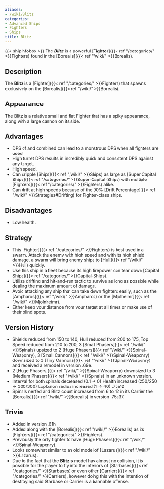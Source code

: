 ```yaml
---
aliases:
- /wiki/Blitz
categories:
- Advanced Ships
- Fighters
- Ships
title: Blitz
---
```


{{< shipInfobox >}} The **_Blitz_** is a powerful [**Fighter**]({{< ref "/categories/" >}}Fighters) found in the [Borealis]({{< ref "/wiki/" >}}Borealis).

## Description

The **Blitz** is a [Fighter]({{< ref "/categories/" >}}Fighters) that spawns exclusively on the [Borealis]({{< ref "/wiki/" >}}Borealis).

## Appearance

The Blitz is a relative small and flat Fighter that has a spiky appearance, along with a large cannon on its side.

## Advantages

- DPS of  and  combined can lead to a monstrous DPS when all fighters are used.
- High turret DPS results in incredibly quick and consistent DPS against any target.
- High speed.
- Can cripple [Ships]({{< ref "/wiki/" >}}Ships) as large as [Super Capital Ships]({{< ref "/categories/" >}}Super-Capital-Ships) with multiple [Fighters]({{< ref "/categories/" >}}Fighters) alike.
- Can drift at high speeds because of the 90% [Drift Percentage]({{< ref "/wiki/" >}}Strategies#Drifting) for Fighter-class ships.

## Disadvantages

- Low health.

## Strategy

- This [Fighter]({{< ref "/categories/" >}}Fighters) is best used in a swarm. Attack the enemy with high speed and with its high shield damage, a swarm will bring enemy ships to [Hull]({{< ref "/wiki/" >}}Hull) quickly.
- Use this ship in a fleet because its high firepower can tear down [Capital Ships]({{< ref "/categories/" >}}Capital-Ships).
- Utilize drifting and hit-and-run tactic to survive as long as possible while dealing the maximum amount of damage.
- Avoid attacking any ship that can take down fighters easily, such as the [Ampharos]({{< ref "/wiki/" >}}Ampharos) or the [Mjolheimr]({{< ref "/wiki/" >}}Mjolnheimr).
- Either keep your distance from your target at all times or make use of their blind spots.

## Version History 

- Shields reduced from 150 to 140, Hull reduced from 200 to 175, Top Speed reduced from 210 to 200, 3 [Small Phasers]({{< ref "/wiki/" >}}Spinals) upsized to 2 [Huge Phasers]({{< ref "/wiki/" >}}Spinal-Weaponry), 3 [Small Cannons]({{< ref "/wiki/" >}}Spinal-Weaponry) downsized to 3 [Tiny Cannons]({{< ref "/wiki/" >}}Spinal-Weaponry) and received a remodel in version .69e.
- 2 [Huge Phasers]({{< ref "/wiki/" >}}Spinal-Weaponry) downsized to 3 [Medium Phasers]({{< ref "/wiki/" >}}Spinals) in an unknown version.
- Interval for both spinals decreased (0.1 -> 0) Health increased (250/250 -> 300/300) Explosion radius increased (1 -> 40) .75a12
- Spinals nerfed and Blitz count increased from 6 to 12 in its Carrier the [Borealis]({{< ref "/wiki/" >}}Borealis) in version .75a37.

## Trivia

- Added in version .61h
- Added along with the [Borealis]({{< ref "/wiki/" >}}Borealis) as its [Fighters]({{< ref "/categories/" >}}Fighters).
- Previously the only fighter to have [Huge Phasers]({{< ref "/wiki/" >}}Spinal-Weaponry).
- Looks somewhat similar to an old model of [Lazarus]({{< ref "/wiki/" >}}Lazarus).
- Due to the fact that the **Blitz's** model has almost no collision, it is possible for the player to fly into the interiors of [Starbases]({{< ref "/categories/" >}}Starbases) or even other [Carriers]({{< ref "/categories/" >}}Carriers), however doing this with the intention of destroying said Starbase or Carrier is a bannable offense.